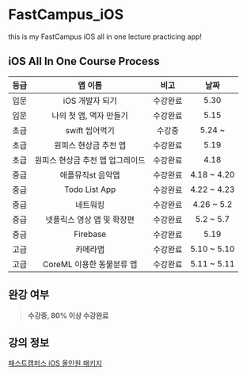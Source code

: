 # FastCampus_iOS
this is my FastCampus iOS all in one lecture practicing app! 

## iOS All In One Course Process

등급 |  앱 이름 | 비고 | 날짜 
:----:|:---------:|:------:|:-----:|
 입문 | iOS 개발자 되기 | 수강완료 | 5.30 
 입문 | 나의 첫 앱, 액자 만들기 | 수강완료 | 5.15
 초급 | swift 씹어먹기 | 수강중 | 5.24 ~ 
 초급 | 원피스 현상금 추천 앱  | 수강완료 | 5.19
 초급 | 원피스 현상금 추천 앱 업그레이드 | 수강완료 | 4.18
 중급 | 애플뮤직st 음악앱 | 수강완료 | 4.18 ~ 4.20
 중급 | Todo List App | 수강완료 | 4.22 ~ 4.23
 중급 | 네트워킹 | 수강완료 | 4.26 ~ 5.2 |
 중급 | 넷플릭스 영상 앱 및 확장편 | 수강완료 | 5.2 ~ 5.7
 중급 | Firebase | 수강완료 | 5.19
 고급 | 카메라앱 | 수강완료 | 5.10 ~ 5.10
 고급 | CoreML 이용한 동물분류 앱 | 수강완료 | 5.11 ~ 5.11 

## 완강 여부

> **수강중, 80% 이상 수강완료**

## 강의 정보 

[패스트캠퍼스 iOS 올인원 패키지](https://www.fastcampus.co.kr/dev_online_iosapp)
